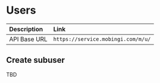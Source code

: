 # Users

| Description | Link |
| :--- | :--- |
| API Base URL | `https://service.mobingi.com/m/u/` |

## Create subuser

TBD
